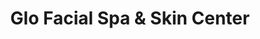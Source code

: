 ---
title: "Glo Facial Spa & Skin Center"
url: /normal/glo-facial-spa-and-skin-center/
shop: beauty
---